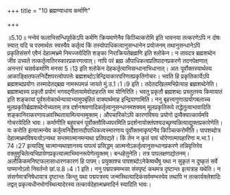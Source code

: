 +++
title = "10 ब्रह्मण्याधाय कर्माणि"

+++
  
  
॥5.10॥ नन्वेवं फलाभिसन्धिपूर्वकेऽपि कर्मणि क्रियमाणेनैव किञ्चित्करोमि
इति भावनया तत्करणेऽपि न दोषः स्यात् यदि च परमार्थतः स्वस्यैव कर्तृत्वं
किं तस्योपाधिकत्वानुसन्धानेन प्रयोजनम् तथानुसन्धानेऽपि प्रकृतिसंसर्ग
एवैनं देहात्मभ्रमे निमज्जयेदिति शङ्का निराक्रियतेब्रह्मणि इति श्लोकेन। न
तावदत्र ब्रह्मशब्देन जीव उच्यते तत्कर्तृत्वतिरस्कारप्रकरणत्वात्। नापि
परं ब्रह्म औपाधिकत्वप्रतिपादनप्रकरणे तदनपेक्षणात् अनन्तरं चसर्वकर्माणि
मनसा 5।13़ इति श्लोकेन देहकर्तृत्वाभिसन्धानाभिधानात्। अतः
पूर्वोक्तस्यार्थस्य आकाङ्क्षितफलनिर्देशपरत्वोपपत्तेः
ब्रह्मशब्दोऽत्रेन्द्रियाकारपरिणतप्रकृतिगोचरः। भवति हि प्रकृतिकार्येऽपि
ब्रह्मशब्दप्रयोगः तस्मादेतद्ब्रह्म नामरूपमन्नं जायते मुं.उ.1।1।9 इति।
तदेतदखिलमभिप्रेत्याह ब्रह्मशब्देनेति। ब्रह्मशब्दस्य प्रकृतौ प्रयोगं
भगवद्गीतायामेवोदाहरति मम योनिरिति। भवतु प्रकृतौ ब्रह्मशब्दः प्रस्तुतस्य
किमायातं इति शङ्कायां पूर्वश्लोकार्थन्यायाभ्यामुपबृंहितं वाक्यार्थमाह
इन्द्रियाणामिति। ननु बृहत्त्वगुणात्प्रयोगबलाच्च
मूलप्रकृतिर्ब्रह्मशब्देनोच्यताम् तत्र
दर्शनश्रवणादिकर्तृत्वानुसन्धानमशक्यम् मूलप्रकृतिरूपे तद्धेतुत्वाभावादिति
शङ्कानिराकरणायअवस्थितायामित्यन्तमुक्तम्। औपचारिकोऽपि कारणविषयः प्रयोगो
द्रव्यैक्यात्कार्यमपि गोचरयेदिति भावः। कर्माणीति बहुवचनं
पूर्वोक्तवैविध्यपरमिति
प्रदर्शनायोक्तंपश्यउच्छृण्वन्नित्याद्युक्तप्रकारेणेति। यः करोति
इत्यात्मन्येव कर्तृत्वनिर्देशात्तदौपाधिकत्वस्मारणाय पूर्वोक्तमाकृष्टंनैव
किञ्चित्करोमीति। पापशब्दोत्र देहात्मभ्रमविषयःयोऽन्यथा सन्तमात्मानमन्यथा
प्रतिपद्यते। किं तेन न कृतं पापं चोरेणात्मापहारिणा म.भा.1।74।27
इत्यादिषु चात्मान्यथाज्ञानस्य पापत्वं प्रसिद्धम्
आत्मनोऽकर्तृत्वानुसन्धानप्रकरणे तन्निवृत्तिरेव
वक्तुमुचितेत्यभिप्रायेणप्रकृत्यात्माभिमानरूपेणेत्युक्तम्। बन्धहेतुनेति।
तत्र पापलक्षणद्योतनम्। अलौकिकमनिष्टफलासाधारणकारणं हि पापम्। प्रयुक्तश्च
पापशब्दोऽनेकेष्वर्थेषु यथा न सुकृतं न दुष्कृतं सर्वे पाप्मानोऽतो
निवर्तन्ते छां.उ.8।4।1 इति। ननु पद्मपत्रमम्भसा संस्पृष्टं कथमत्र
दृष्टान्तः इत्यत्राह यथेति। न संसर्गमात्रनिषेधायात्र दृष्टान्तः किन्तु
यथा पद्मपत्रस्य जन्मस्थित्यादिकंसर्वमम्भस्येव तथापि न तत्कार्यक्लेशादिः
तद्वत् प्रकृत्यधीनभोगस्थित्यादेरस्य तत्कार्यदेहात्मभ्रमादिर्न स्यादिति
भावः।  
  
